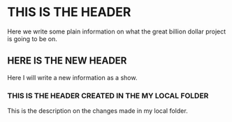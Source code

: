 # THIS IS THE HEADER

Here we write some plain information on what the great billion dollar project is going to be on.


## HERE IS THE NEW HEADER

Here I will write a new information as a show.


### THIS IS THE HEADER CREATED IN THE MY LOCAL FOLDER
This is the description on the changes made in my local folder.